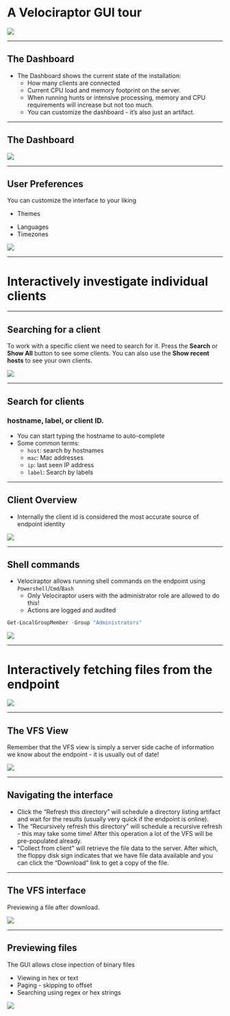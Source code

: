 <!-- .slide: class="title" -->
# A Velociraptor GUI tour

<img src="/modules/gui_tour/tour-bus.png" class="title-inset">

---

<!-- .slide: class="content" -->

## The Dashboard

* The Dashboard shows the current state of the installation:
    * How many clients are connected
    * Current CPU load and memory footprint on the server.
    * When running hunts or intensive processing, memory and CPU requirements will increase but not too much.
    * You can customize the dashboard - it’s also just an artifact.

---

<!-- .slide: class="full_screen_diagram" -->

## The Dashboard

![](/modules/gui_tour/dashboard.png)

---

<!-- .slide: class="content" -->
## User Preferences

You can customize the interface to your liking


<div class="container small-font">
<div class="col">

* Themes

</div>
<div class="col">

* Languages
* Timezones

</div>
</div>

<img src="/modules/gui_tour/user_preferences.png" style="bottom: inherit" class="" />

---

<!-- .slide: class="title" -->

# Interactively investigate individual clients

---


<!-- .slide: class="content small-font" -->
## Searching for a client

To work with a specific client we need to search for it.  Press the
**Search** or **Show All** button to see some clients. You can also
use the **Show recent hosts** to see your own clients.

![](/modules/gui_tour/search_clients.png)

---

<!-- .slide: class="content" -->
## Search for clients

### hostname, label, or client ID.

* You can start typing the hostname to auto-complete
* Some common terms:
   * `host`: search by hostnames
   * `mac`: Mac addresses
   * `ip`: last seen IP address
   * `label`: Search by labels

---


<!-- .slide: class="content small-font" -->
## Client Overview

* Internally the client id is considered the most accurate source of
endpoint identity

![](/modules/gui_tour/client_overview.png)

---

<!-- .slide: class="content small-font" -->
## Shell commands

* Velociraptor allows running shell commands on the endpoint using
  `Powershell`/`Cmd`/`Bash`
    * Only Velociraptor users with the administrator role are allowed to
  do this!
    * Actions are logged and audited

```powershell
Get-LocalGroupMember -Group "Administrators"
```

![](/modules/gui_tour/shell_commands.png)

---

<!-- .slide: class="title" -->
# Interactively fetching files from the endpoint

<img src="/modules/gui_tour/fetch.png" class="title-inset">

---

<!-- .slide: class="content small-font" -->
## The VFS View

Remember that the VFS view is simply a server side cache of
information we know about the endpoint - it is usually out of date!

![](/modules/gui_tour/vfs_view.png)

---


<!-- .slide: class="content small-font" -->
## Navigating the interface

* Click the “Refresh this directory” will schedule a directory listing
  artifact and wait for the results (usually very quick if the
  endpoint is online).
* The “Recursively refresh this directory” will schedule a recursive
  refresh - this may take some time! After this operation a lot of the
  VFS will be pre-populated already.
* “Collect from client” will retrieve the file data to the
  server. After which, the floppy disk sign indicates that we have
  file data available and you can click the “Download” link to get a
  copy of the file.


---

<!-- .slide: class="content small-font" -->
## The VFS interface

Previewing a file after download.

![](/modules/gui_tour/vfs_view_2.png)

---

<!-- .slide: class="content small-font" -->

## Previewing files

The GUI allows close inpection of binary files
* Viewing in hex or text
* Paging - skipping to offset
* Searching using regex or hex strings

<img src="/modules/gui_tour/vfs_view_3.png" class="title-inset">
